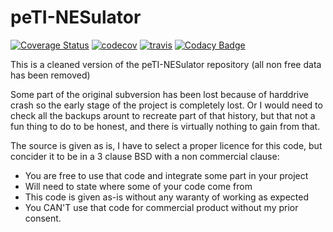 peTI-NESulator
============

[![Coverage Status](https://coveralls.io/repos/github/Godzil/peTI-NESulator/badge.svg?branch=master)](https://coveralls.io/github/Godzil/peTI-NESulator?branch=master) [![codecov](https://codecov.io/gh/Godzil/peTI-NESulator/branch/master/graph/badge.svg)](https://codecov.io/gh/Godzil/peTI-NESulator) [![travis](https://travis-ci.org/Godzil/peTI-NESulator.svg?branch=master)](https://travis-ci.org/Godzil/peTI-NESulator) [![Codacy Badge](https://api.codacy.com/project/badge/Grade/a0671ed2065249f0825c91a57e883dbe)](https://www.codacy.com/app/Godzil/peTI-NESulator?utm_source=github.com&amp;utm_medium=referral&amp;utm_content=Godzil/peTI-NESulator&amp;utm_campaign=Badge_Grade)

This is a cleaned version of the peTI-NESulator repository (all non free data has been removed)

Some part of the original subversion has been lost because of harddrive crash so the 
early stage of the project is completely lost. Or I would need to check all the
backups arount to recreate part of that history, but that not a fun thing to do to be
honest, and there is virtually nothing to gain from that.

The source is given as is, I have to select a proper licence for this code, but concider
it to be in a 3 clause BSD with a non commercial clause:

- You are free to use that code and integrate some part in your project 
- Will need to state where some of your code come from
- This code is given as-is without any waranty of working as expected
- You CAN'T use that code for commercial product without my prior consent.


